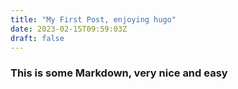 ```yaml
---
title: "My First Post, enjoying hugo"
date: 2023-02-15T09:59:03Z
draft: false
---
```


### This is some Markdown, very nice and easy

